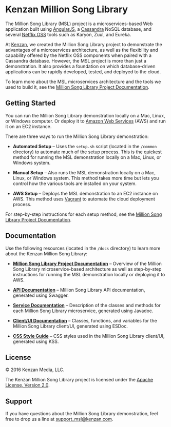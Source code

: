 # Kenzan Million Song Library

The Million Song Library (MSL) project is a microservices-based Web application built using [AngularJS](https://angularjs.org/), a [Cassandra](http://cassandra.apache.org/) NoSQL database, and several [Netflix OSS](http://netflix.github.io/) tools such as Karyon, Zuul, and Eureka.

At [Kenzan](http://kenzan.com/), we created the Million Song Library project to demonstrate the advantages of a microservices architecture, as well as the flexibility and capability offered by the Netflix OSS components when paired with a Cassandra database. However, the MSL project is more than just a demonstration. It also provides a foundation on which database-driven applications can be rapidly developed, tested, and deployed to the cloud.

To learn more about the MSL microservices architecture and the tools we used to build it, see the [Million Song Library Project Documentation](https://github.com/kenzanmedia/million-song-library/tree/develop/docs).

## Getting Started

You can run the Million Song Library demonstration locally on a Mac, Linux, or Windows computer. Or deploy it to [Amazon Web Services](https://aws.amazon.com/) (AWS) and run it on an EC2 instance.

There are three ways to run the Million Song Library demonstration:

- **Automated Setup** – Uses the `setup.sh` script (located in the `/common` directory) to automate much of the setup process. This is the quickest method for running the MSL demonstration locally on a Mac, Linux, or Windows system.

- **Manual Setup** – Also runs the MSL demonstration locally on a Mac, Linux, or Windows system. This method takes more time but lets you control how the various tools are installed on your system.

- **AWS Setup** – Deploys the MSL demonstration to an EC2 instance on AWS. This method uses [Vagrant](https://www.vagrantup.com/) to automate the cloud deployment process.

For step-by-step instructions for each setup method, see the [Million Song Library Project Documentation](https://github.com/kenzanmedia/million-song-library/tree/develop/docs).

## Documentation

Use the following resources (located in the `/docs` directory) to learn more about the Kenzan Million Song Library:

- [**Million Song Library Project Documentation**](https://github.com/kenzanmedia/million-song-library/tree/develop/docs) – Overview of the Million Song Library microservice-based architecture as well as step-by-step instructions for running the MSL demonstration locally or deploying it to AWS.

- [**API Documentation**](https://github.com/kenzanmedia/million-song-library/blob/develop/docs/swagger/index.html) – Million Song Library API documentation, generated using Swagger.

- [**Service Documentation**](https://github.com/kenzanmedia/million-song-library/tree/develop/docs) – Description of the classes and methods for each Million Song Library microservice, generated using Javadoc.

- [**Client/UI Documentation**](https://github.com/kenzanmedia/million-song-library/tree/develop/docs) – Classes, functions, and variables for the Million Song Library client/UI, generated using ESDoc.

- [**CSS Style Guide**](https://github.com/kenzanmedia/million-song-library/tree/develop/docs) – CSS styles used in the Million Song Library client/UI, generated using KSS.

## License

© 2016 Kenzan Media, LLC.

The Kenzan Million Song Library project is licensed under the [Apache License, Version 2.0](http://www.apache.org/licenses/LICENSE-2.0).

## Support

If you have questions about the Million Song Library demonstration, feel free to drop us a line at <support_msl@kenzan.com>.
